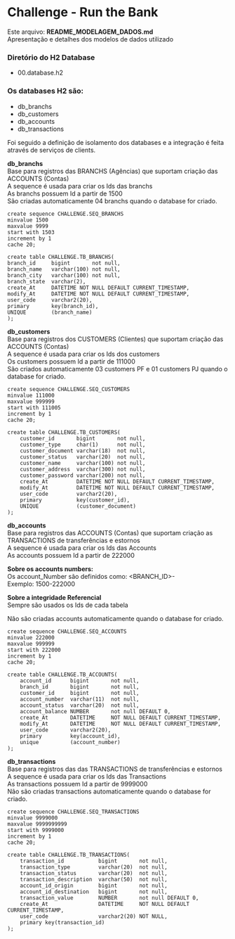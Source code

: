 # Challenge - Run the Bank

Este arquivo:
**README_MODELAGEM_DADOS.md**<br>
Apresentação e detalhes dos modelos de dados utilizado<br>

### Diretório do H2 Database
- 00.database.h2

### Os databases H2 são:
- db_branchs
- db_customers
- db_accounts
- db_transactions

Foi seguido a definição de isolamento dos databases e a integração é feita através de serviços de clients.

**db_branchs**<br>
Base para registros das BRANCHS (Agências) que suportam criação das ACCOUNTS (Contas)<br>
A sequence é usada para criar os Ids das branchs<br>
As branchs possuem Id a partir de 1500<br>
São criadas automaticamente 04 branchs quando o database for criado. 
```
create sequence CHALLENGE.SEQ_BRANCHS
minvalue 1500
maxvalue 9999
start with 1503
increment by 1
cache 20;

create table CHALLENGE.TB_BRANCHS(
branch_id     bigint       not null,
branch_name   varchar(100) not null,
branch_city   varchar(100) not null,
branch_state  varchar(2),
create_At     DATETIME NOT NULL DEFAULT CURRENT_TIMESTAMP,
modify_At     DATETIME NOT NULL DEFAULT CURRENT_TIMESTAMP,
user_code     varchar2(20),
primary       key(branch_id),
UNIQUE        (branch_name)
);
```
**db_customers**<br>
Base para registros dos CUSTOMERS (Clientes) que suportam criação das ACCOUNTS (Contas)<br>
A sequence é usada para criar os Ids dos customers<br>
Os customers possuem Id a partir de 111000<br>
São criados automaticamente 03 customers PF e 01 customers PJ quando o database for criado.
```
create sequence CHALLENGE.SEQ_CUSTOMERS
minvalue 111000
maxvalue 999999
start with 111005
increment by 1
cache 20;

create table CHALLENGE.TB_CUSTOMERS(
    customer_id       bigint       not null,
    customer_type     char(1)      not null,
    customer_document varchar(18)  not null,
    customer_status   varchar(20)  not null,
    customer_name     varchar(100) not null,
    customer_address  varchar(300) not null,
    customer_password varchar(200) not null,
    create_At         DATETIME NOT NULL DEFAULT CURRENT_TIMESTAMP,
    modify_At         DATETIME NOT NULL DEFAULT CURRENT_TIMESTAMP,
    user_code         varchar2(20),
    primary           key(customer_id),
    UNIQUE            (customer_document)
);
```
**db_accounts**<br>
Base para registros das ACCOUNTS (Contas) que suportam criação as TRANSACTIONS de transferências e estornos<br>
A sequence é usada para criar os Ids das Accounts<br>
As accounts possuem Id a partir de 222000

**Sobre os accounts numbers:**<br>
Os account_Number são definidos como: <BRANCH_ID>-<NR DA CONTA><br>
Exemplo: 1500-222000<br>

**Sobre a integridade Referencial**<br>
Sempre são usados os Ids de cada tabela

Não são criadas accounts automaticamente quando o database for criado.
```
create sequence CHALLENGE.SEQ_ACCOUNTS
minvalue 222000
maxvalue 999999
start with 222000
increment by 1
cache 20;

create table CHALLENGE.TB_ACCOUNTS(
    account_id      bigint       not null,
    branch_id       bigint       not null,
    customer_id     bigint       not null,
    account_number  varchar(11)  not null,
    account_status  varchar(20)  not null,
    account_balance NUMBER       not null DEFAULT 0,
    create_At       DATETIME     NOT NULL DEFAULT CURRENT_TIMESTAMP,
    modify_At       DATETIME     NOT NULL DEFAULT CURRENT_TIMESTAMP,
    user_code       varchar2(20),
    primary         key(account_id),
    unique          (account_number)
);
```
**db_transactions**<br>
Base para registros das das TRANSACTIONS de transferências e estornos<br>
A sequence é usada para criar os Ids das Transactions<br>
As transactions possuem Id a partir de 9999000<br>
Não são criadas transactions automaticamente quando o database for criado.
```
create sequence CHALLENGE.SEQ_TRANSACTIONS
minvalue 9999000
maxvalue 9999999999
start with 9999000
increment by 1
cache 20;

create table CHALLENGE.TB_TRANSACTIONS(
    transaction_id           bigint       not null,
    transaction_type         varchar(20)  not null,
    transaction_status       varchar(20)  not null,
    transaction_description  varchar(50)  not null,
    account_id_origin        bigint       not null,
    account_id_destination   bigint       not null,
    transaction_value        NUMBER       not null DEFAULT 0,
    create_At                DATETIME     NOT NULL DEFAULT CURRENT_TIMESTAMP,
    user_code                varchar2(20) NOT NULL,
    primary key(transaction_id)
);
```